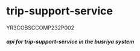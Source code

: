 # trip-support-service

YR3COBSCCOMP232P002

##### api for trip-support-service in the busriya system
